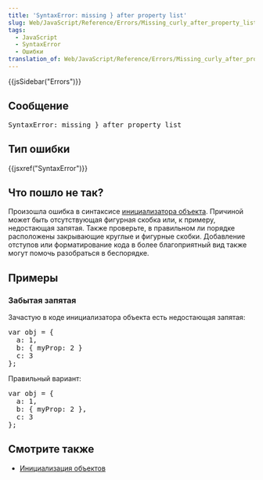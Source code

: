 ```yaml
---
title: 'SyntaxError: missing } after property list'
slug: Web/JavaScript/Reference/Errors/Missing_curly_after_property_list
tags:
  - JavaScript
  - SyntaxError
  - Ошибки
translation_of: Web/JavaScript/Reference/Errors/Missing_curly_after_property_list
---
```

<div>{{jsSidebar("Errors")}}</div>

<h2 id="Сообщение">Сообщение</h2>

<pre class="syntaxbox">SyntaxError: missing } after property list
</pre>

<h2 id="Тип_ошибки">Тип ошибки</h2>

<p>{{jsxref("SyntaxError")}}</p>

<h2 id="Что_пошло_не_так">Что пошло не так?</h2>

<p>Произошла ошибка в синтаксисе <a href="/ru/docs/Web/JavaScript/Reference/Operators/Object_initializer">инициализатора объекта</a>. Причиной может быть отсутствующая фигурная скобка или, к примеру, недостающая запятая.  Также проверьте, в правильном ли порядке расположены закрывающие круглые и фигурные скобки. Добавление отступов или форматирование кода в более благоприятный вид также могут помочь разобраться в беспорядке.</p>

<h2 id="Примеры">Примеры</h2>

<h3 id="Забытая_запятая">Забытая запятая</h3>

<p>Зачастую в коде инициализатора объекта есть недостающая запятая:</p>

<pre class="brush: js example-bad">var obj = {
  a: 1,
  b: { myProp: 2 }
  c: 3
};
</pre>

<p>Правильный вариант:</p>

<pre class="brush: js example-good">var obj = {
  a: 1,
  b: { myProp: 2 },
  c: 3
};
</pre>

<h2 id="Смотрите_также">Смотрите также</h2>

<ul>
 <li><a href="/ru/docs/Web/JavaScript/Reference/Operators/Object_initializer">Инициализация объектов</a></li>
</ul>
